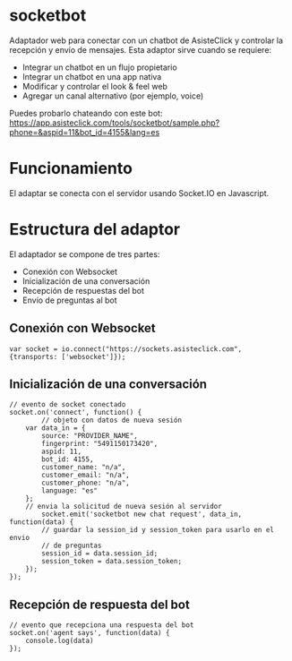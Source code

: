 # socketbot
Adaptador web para conectar con un chatbot de AsisteClick y controlar la recepción y envío de mensajes. Esta adaptor sirve cuando se requiere:

- Integrar un chatbot en un flujo propietario
- Integrar un chatbot en una app nativa 
- Modificar y controlar el look & feel web
- Agregar un canal alternativo (por ejemplo, voice)

Puedes probarlo chateando con este bot: https://app.asisteclick.com/tools/socketbot/sample.php?phone=&aspid=11&bot_id=4155&lang=es

# Funcionamiento
El adaptar se conecta con el servidor usando Socket.IO en Javascript.

# Estructura del adaptor
El adaptador se compone de tres partes:

- Conexión con Websocket
- Inicialización de una conversación
- Recepción de respuestas del bot
- Envío de preguntas al bot

## Conexión con Websocket

```
var socket = io.connect("https://sockets.asisteclick.com", {transports: ['websocket']});
```

## Inicialización de una conversación

```
// evento de socket conectado
socket.on('connect', function() {
		// objeto con datos de nueva sesión
    var data_in = { 
        source: "PROVIDER_NAME",
        fingerprint: "5491150173420", 
        aspid: 11, 
        bot_id: 4155,
        customer_name: "n/a", 
        customer_email: "n/a", 
        customer_phone: "n/a",
        language: "es"
    };
    // envia la solicitud de nueva sesión al servidor
		socket.emit('socketbot new chat request', data_in, function(data) {
        // guardar la session_id y session_token para usarlo en el envio 
        // de preguntas 
        session_id = data.session_id;
        session_token = data.session_token;
    });
});
```

## Recepción de respuesta del bot

```
// evento que recepciona una respuesta del bot
socket.on('agent says', function(data) {
    console.log(data)
});
```
